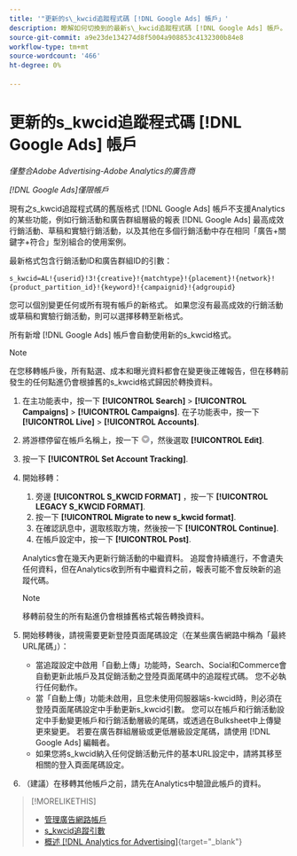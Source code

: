 ```yaml
---
title: '"更新的s\_kwcid追蹤程式碼 [!DNL Google Ads] 帳戶」'
description: 瞭解如何切換到的最新s\_kwcid追蹤程式碼 [!DNL Google Ads] 帳戶。
source-git-commit: a9e23de134274d8f5004a908853c4132300b84e8
workflow-type: tm+mt
source-wordcount: '466'
ht-degree: 0%

---
```


# 更新的s\_kwcid追蹤程式碼 [!DNL Google Ads] 帳戶

*僅整合Adobe Advertising-Adobe Analytics的廣告商*

*[!DNL Google Ads]僅限帳戶*

現有之s\_kwcid追蹤程式碼的舊版格式 [!DNL Google Ads] 帳戶不支援Analytics的某些功能，例如行銷活動和廣告群組層級的報表 [!DNL Google Ads] 最高成效行銷活動、草稿和實驗行銷活動，以及其他在多個行銷活動中存在相同「廣告+關鍵字+符合」型別組合的使用案例。

最新格式包含行銷活動ID和廣告群組ID的引數：

```
s_kwcid=AL!{userid}!3!{creative}!{matchtype}!{placement}!{network}!{product_partition_id}!{keyword}!{campaignid}!{adgroupid}
```

您可以個別變更任何或所有現有帳戶的新格式。 如果您沒有最高成效的行銷活動或草稿和實驗行銷活動，則可以選擇移轉至新格式。

所有新增 [!DNL Google Ads] 帳戶會自動使用新的s\_kwcid格式。

>[!NOTE]
>
>在您移轉帳戶後，所有點選、成本和曝光資料都會在變更後正確報告，但在移轉前發生的任何點進仍會根據舊的s\_kwcid格式歸因於轉換資料。

1. 在主功能表中，按一下 **[!UICONTROL Search]** \> **[!UICONTROL Campaigns]** \> **[!UICONTROL Campaigns]**. 在子功能表中，按一下 **[!UICONTROL Live]** \> **[!UICONTROL Accounts]**.
1. 將游標停留在帳戶名稱上，按一下 ![箭頭下拉式圖示](/help/search-social-commerce/assets/arrow-dropdown-menu.png)，然後選取 **[!UICONTROL Edit]**.
1. 按一下 **[!UICONTROL Set Account Tracking]**.
1. 開始移轉：

   1. 旁邊 **[!UICONTROL S_KWCID FORMAT]** ，按一下 **[!UICONTROL LEGACY S_KWCID FORMAT]**.
   1. 按一下 **[!UICONTROL Migrate to new s_kwcid format]**.
   1. 在確認訊息中，選取核取方塊，然後按一下 **[!UICONTROL Continue]**.
   1. 在帳戶設定中，按一下 **[!UICONTROL Post]**.

   Analytics會在幾天內更新行銷活動的中繼資料。 追蹤會持續進行，不會遺失任何資料，但在Analytics收到所有中繼資料之前，報表可能不會反映新的追蹤代碼。

   >[!NOTE]
   >
   >移轉前發生的所有點進仍會根據舊格式報告轉換資料。

1. 開始移轉後，請視需要更新登陸頁面尾碼設定（在某些廣告網路中稱為「最終URL尾碼」）：

   * 當追蹤設定中啟用「自動上傳」功能時，Search、Social和Commerce會自動更新此帳戶及其促銷活動之登陸頁面尾碼中的追蹤程式碼。 您不必執行任何動作。
   * 當「自動上傳」功能未啟用，且您未使用伺服器端s-kwcid時，則必須在登陸頁面尾碼設定中手動更新s\_kwcid引數。 您可以在帳戶和行銷活動設定中手動變更帳戶和行銷活動層級的尾碼，或透過在Bulksheet中上傳變更來變更。 若要在廣告群組層級或更低層級設定尾碼，請使用 [!DNL Google Ads] 編輯者。
   * 如果您將s\_kwcid納入任何促銷活動元件的基本URL設定中，請將其移至相關的登入頁面尾碼設定。

1. （建議）在移轉其他帳戶之前，請先在Analytics中驗證此帳戶的資料。

>[!MORELIKETHIS]
>
>* [管理廣告網路帳戶](ad-network-account-manage.md)
>* [s_kwcid追蹤引數](/help/search-social-commerce/tracking/skwcid-tracking-parameter.md)
>* [概述 [!DNL Analytics for Advertising]](https://experienceleague.adobe.com/docs/advertising/integrations/home.html){target="_blank"}
